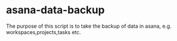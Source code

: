 # asana-data-backup
The purpose of this script is to take the backup of data in asana, e.g. workspaces,projects,tasks etc.
